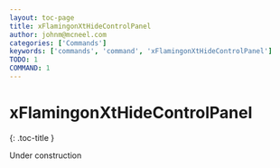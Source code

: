 ```yaml
---
layout: toc-page
title: xFlamingonXtHideControlPanel
author: johnm@mcneel.com
categories: ['Commands']
keywords: ['commands', 'command', 'xFlamingonXtHideControlPanel']
TODO: 1
COMMAND: 1
---
```



# xFlamingonXtHideControlPanel
{: .toc-title }

Under construction
